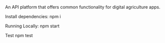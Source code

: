 An API platform that offers common functionality for digital agriculture apps.

Install dependencies:
npm i

Running Locally:
npm start

Test
npm test

